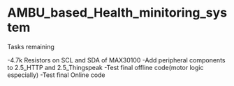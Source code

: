 # AMBU_based_Health_minitoring_system

Tasks remaining

-4.7k Resistors on SCL and SDA of MAX30100
-Add peripheral components to 2.5_HTTP and 2.5_Thingspeak
-Test final offline code(motor logic especially)
-Test final Online code
